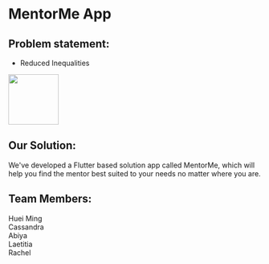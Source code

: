 # MentorMe App

## Problem statement: 
* Reduced Inequalities
<img src="https://user-images.githubusercontent.com/61011188/192708066-791da16e-d2af-4ab1-8c98-563ed457ed2a.png" width="100px"/>

## Our Solution:
We've developed a Flutter based solution app called MentorMe, which will help you find the mentor best suited to your needs no matter where you are.

## Team Members:
Huei Ming <br />Cassandra <br />Abiya <br />Laetitia <br />Rachel

